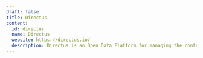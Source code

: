 ```yaml
---
draft: false
title: Directus
content:
  id: directus
  name: Directus
  website: https://directus.io/
  description: Directus is an Open Data Platform for managing the content of any SQL database.
---
```

